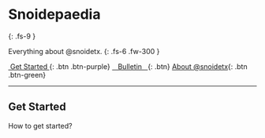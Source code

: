 # Snoidepaedia
{: .fs-9 }

Everything about @snoidetx.
{: .fs-6 .fw-300 }

[&nbsp;Get Started&nbsp;](){: .btn .btn-purple}  [&nbsp;&nbsp;&nbsp;Bulletin&nbsp;&nbsp;&nbsp;](){: .btn}  [About @snoidetx](https://snoidetx.github.io/){: .btn .btn-green}

---

## Get Started

How to get started?
